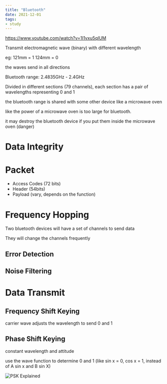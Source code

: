 ```yaml
---
title: "Bluetooth"
date: 2021-12-01
tags:
- study
---
```


https://www.youtube.com/watch?v=1I1vxu5qIUM

Transmit electromagnetic wave (binary) with different wavelength 

eg:
121mm = 1
124mm = 0

the waves send in all directions

Bluetooth range: 2.4835GHz - 2.4GHz

Divided in different sections (79 channels), each section has a pair of wavelengths representing 0 and 1

the bluetooth range is shared with some other device like a microwave oven

like the power of a microwave oven is too large for bluetooth. 

it may destroy the bluetooth device if you put them inside the microwave oven (danger)

# Data Integrity

# Packet

* Access Codes (72 bits)
* Header (54bits)
* Payload (vary, depends on the function)

# Frequency Hopping

Two bluetooth devices will have a set of channels to send data

They will change the channels frequently

## Error Detection

## Noise Filtering

# Data Transmit

## Frequency Shift Keying

carrier wave adjusts the wavelength to send 0 and 1

## Phase Shift Keying

constant wavelength and attitude

use the wave function to determine 0 and 1 (like sin x = 0, cos x = 1, instead of A sin x and B sin X)

![PSK Explained](https://www.tmatlantic.com/upload/images/keying_PSK.jpg)
